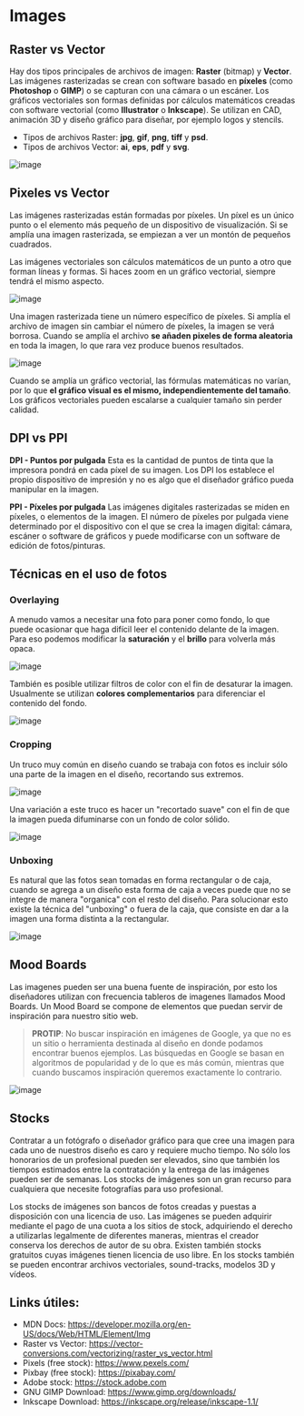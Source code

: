 # Images

## Raster vs Vector

Hay dos tipos principales de archivos de imagen: **Raster** (bitmap) y **Vector**. Las imágenes rasterizadas se crean con software basado en **píxeles** (como **Photoshop** o **GIMP**) o se capturan con una cámara o un escáner. Los gráficos vectoriales son formas definidas por cálculos matemáticos creadas con software vectorial (como **Illustrator** o **Inkscape**). Se utilizan en CAD, animación 3D y diseño gráfico para diseñar, por ejemplo logos y stencils.

- Tipos de archivos Raster: **jpg**, **gif**, **png**, **tiff** y **psd**.
- Tipos de archivos Vector: **ai**, **eps**, **pdf** y **svg**.

![image](https://user-images.githubusercontent.com/21185543/121821046-b3341000-cc6c-11eb-9191-1cc2feab654a.png)

## Pixeles vs Vector

Las imágenes rasterizadas están formadas por píxeles. Un píxel es un único punto o el elemento más pequeño de un dispositivo de visualización. Si se amplía una imagen rasterizada, se empiezan a ver un montón de pequeños cuadrados.

Las imágenes vectoriales son cálculos matemáticos de un punto a otro que forman líneas y formas. Si haces zoom en un gráfico vectorial, siempre tendrá el mismo aspecto.

![image](https://user-images.githubusercontent.com/21185543/121821195-efb43b80-cc6d-11eb-9eff-081afc7b70f2.png)

Una imagen rasterizada tiene un número específico de píxeles. Si amplía el archivo de imagen sin cambiar el número de píxeles, la imagen se verá borrosa. Cuando se amplía el archivo **se añaden pixeles de forma aleatoria** en toda la imagen, lo que rara vez produce buenos resultados.

![image](https://user-images.githubusercontent.com/21185543/121821282-72d59180-cc6e-11eb-809a-c296fce098ce.png)

Cuando se amplía un gráfico vectorial, las fórmulas matemáticas no varían, por lo que **el gráfico visual es el mismo, independientemente del tamaño**. Los gráficos vectoriales pueden escalarse a cualquier tamaño sin perder calidad.

## DPI vs PPI

**DPI - Puntos por pulgada**
Esta es la cantidad de puntos de tinta que la impresora pondrá en cada píxel de su imagen. Los DPI los establece el propio dispositivo de impresión y no es algo que el diseñador gráfico pueda manipular en la imagen.

**PPI - Píxeles por pulgada**
Las imágenes digitales rasterizadas se miden en píxeles, o elementos de la imagen. El número de píxeles por pulgada viene determinado por el dispositivo con el que se crea la imagen digital: cámara, escáner o software de gráficos y puede modificarse con un software de edición de fotos/pinturas.

## Técnicas en el uso de fotos

### Overlaying

A menudo vamos a necesitar una foto para poner como fondo, lo que puede ocasionar que haga difícil leer el contenido delante de la imagen. Para eso podemos modificar la **saturación** y el **brillo** para volverla más opaca.

![image](https://user-images.githubusercontent.com/21185543/121821674-c3e68500-cc70-11eb-82b3-4a97d8d657a0.png)

También es posible utilizar filtros de color con el fin de desaturar la imagen. Usualmente se utilizan **colores complementarios** para diferenciar el contenido del fondo.

![image](https://user-images.githubusercontent.com/21185543/121821806-c2698c80-cc71-11eb-9afc-e30d51d44358.png)

### Cropping

Un truco muy común en diseño cuando se trabaja con fotos es incluir sólo una parte de la imagen en el diseño, recortando sus extremos.

![image](https://user-images.githubusercontent.com/21185543/121821928-8682f700-cc72-11eb-88c1-0ba4a4149a0a.png)

Una variación a este truco es hacer un "recortado suave" con el fin de que la imagen pueda difuminarse con un fondo de color sólido.

![image](https://user-images.githubusercontent.com/21185543/121821967-ca75fc00-cc72-11eb-8ab6-3d0b77961de6.png)

### Unboxing

Es natural que las fotos sean tomadas en forma rectangular o de caja, cuando se agrega a un diseño esta forma de caja a veces puede que no se integre de manera "organica" con el resto del diseño. Para solucionar esto existe la técnica del "unboxing" o fuera de la caja, que consiste en dar a la imagen una forma distinta a la rectangular.

![image](https://user-images.githubusercontent.com/21185543/121822186-0e1d3580-cc74-11eb-8bbd-861a71221338.png)

## Mood Boards

Las imagenes pueden ser una buena fuente de inspiración, por esto los diseñadores utilizan con frecuencia tableros de imagenes llamados Mood Boards. Un Mood Board se compone de elementos que puedan servir de inspiración para nuestro sitio web.

> **PROTIP**: No buscar inspiración en imágenes de Google, ya que no es un sitio o herramienta destinada al diseño en donde podamos encontrar buenos ejemplos. Las búsquedas en Google se basan en algoritmos de popularidad y de lo que es más común, mientras que cuando buscamos inspiración queremos exactamente lo contrario.

![image](https://user-images.githubusercontent.com/21185543/121823027-014f1080-cc79-11eb-9591-cea81ed8b98f.png)

## Stocks

Contratar a un fotógrafo o diseñador gráfico para que cree una imagen para cada uno de nuestros diseño es caro y requiere mucho tiempo. No sólo los honorarios de un profesional pueden ser elevados, sino que también los tiempos estimados entre la contratación y la entrega de las imágenes pueden ser de semanas. Los stocks de imágenes son un gran recurso para cualquiera que necesite fotografías para uso profesional.

Los stocks de imágenes son bancos de fotos creadas y puestas a disposición con una licencia de uso. Las imágenes se pueden adquirir mediante el pago de una cuota a los sitios de stock, adquiriendo el derecho a utilizarlas legalmente de diferentes maneras, mientras el creador conserva los derechos de autor de su obra. Existen también stocks gratuitos cuyas imágenes tienen licencia de uso libre. En los stocks también se pueden encontrar archivos vectoriales, sound-tracks, modelos 3D y vídeos.


## Links útiles:

- MDN Docs: https://developer.mozilla.org/en-US/docs/Web/HTML/Element/Img
- Raster vs Vector: https://vector-conversions.com/vectorizing/raster_vs_vector.html
- Pixels (free stock): https://www.pexels.com/
- Pixbay (free stock): https://pixabay.com/
- Adobe stock: https://stock.adobe.com
- GNU GIMP Download: https://www.gimp.org/downloads/
- Inkscape Download: https://inkscape.org/release/inkscape-1.1/
